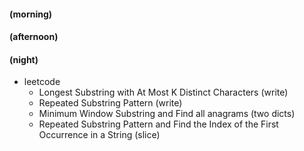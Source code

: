 #### (morning)

#### (afternoon)

#### (night)

- leetcode
  - Longest Substring with At Most K Distinct Characters (write)
  - Repeated Substring Pattern (write)
  - Minimum Window Substring and Find all anagrams (two dicts)
  - Repeated Substring Pattern and Find the Index of the First Occurrence in a String (slice)
